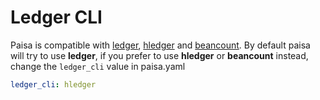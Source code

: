 # Ledger CLI

Paisa is compatible with [ledger](https://www.ledger-cli.org), [hledger](https://hledger.org/) and
[beancount](https://beancount.github.io/). By default paisa will try to use **ledger**, if you
prefer to use **hledger** or **beancount** instead, change the
`ledger_cli` value in paisa.yaml

```yaml
ledger_cli: hledger
```

